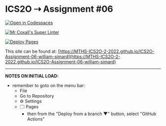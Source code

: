 # ICS2O ⇢ Assignment #06

[![Open in Codespaces](https://classroom.github.com/assets/launch-codespace-7f7980b617ed060a017424585567c406b6ee15c891e84e1186181d67ecf80aa0.svg)](https://classroom.github.com/open-in-codespaces?assignment_repo_id=11364831)

[![Mr Coxall's Super Linter](https://github.com/MTHS-ICS2O-2-2022/ICS2O-Assignment-06-william-simard/workflows/Mr%20Coxall's%20Super%20Linter/badge.svg)](https://github.com/MTHS-ICS2O-2-2022/ICS2O-Assignment-06-william-simard/actions)

[![Deploy Pages](https://github.com/MTHS-ICS2O-2-2022/ICS2O-Assignment-06-william-simard/workflows/Deploy%20Pages/badge.svg)](https://github.com/MTHS-ICS2O-2-2022/ICS2O-Assignment-06-william-simard/actions)

This site can be found at: [https://MTHS-ICS2O-2-2022.github.io/ICS2O-Assignment-06-william-simard](https://MTHS-ICS2O-2-2022.github.io/ICS2O-Assignment-06-william-simard)

---

**NOTES ON INITIAL LOAD:**
- remember to goto on the menu bar:
  - File
  - Go to Repository
  - ⚙ Settings
  - 🗔 Pages
    - then from the "Deploy from a branch ▼" button, select "GitHub Actions"
  